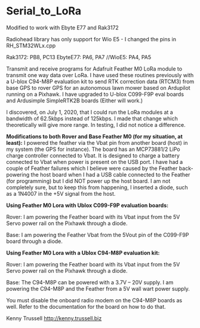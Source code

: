 # Serial_to_LoRa

Modified to work with Ebyte E77 and Rak3172

Radiohead library has only support for Wio E5 - I changed  the pins in RH_STM32WLx.cpp

Rak3172: PB8, PC13  EbyteE77: PA6, PA7 //WioE5: PA4, PA5








Transmit and receive programs for Adafruit Feather M0 LoRa module to transmit one way data over LoRa. I have used these routines previously with a U-blox C94-M8P evaluation kit to send RTK correction data (RTCM3) from base GPS to rover GPS for an autonomous lawn mower based on Ardupilot running on a Pixhawk. I have upgraded to U-blox C099-F9P eval boards and Ardusimple SimpleRTK2B boards (Either will work.)

I discovered, on July 1, 2020, that I could run the LoRa modules at a bandwidth of 62.5kbps instead of 125kbps. I made that change which theoretically will give more range. In testing, I did not notice a difference.

**Modifications to both Rover and Base Feather M0 (for my situation, at least):**
I powered the feather via the Vbat pin from another board (host) in my system (the GPS for instance). The board has an MCP73881/2 LiPo charge controller connected to Vbat. It is designed to charge a battery connected to Vbat when power is present on the USB port. I have had a couple of Feather failures which I believe were caused by the Feather back-powering the host board when I had a USB cable connected to the Feather (for programming) but I did NOT power up the host board. I am not completely sure, but to keep this from happening, I inserted a diode, such as a 1N4007 in the +5V signal from the host.

**Using Feather M0 Lora with Ublox C099-F9P evaluation boards:**

  Rover:
  I am powering the Feather board with its Vbat input from the 5V Servo power rail on the Pixhawk through a diode.

  Base:
  I am powering the Feather Vbat from the 5Vout pin of the C099-F9P board through a diode.

**Using Feather M0 Lora with a Ublox C94-M8P evaluation kit:**

  Rover:
  I am powering the Feather board with its Vbat input from the 5V Servo power rail on the Pixhawk through a diode.

  Base:
  The C94-M8P can be powered with a 3.7V – 20V supply. I am powering the C94-M8P and the Feather from a 5V wall wart power supply.

  You must disable the onboard radio modem on the C94-M8P boards as well. Refer to the documentation for the board on how to do that.


Kenny Trussell
http://kenny.trussell.biz
